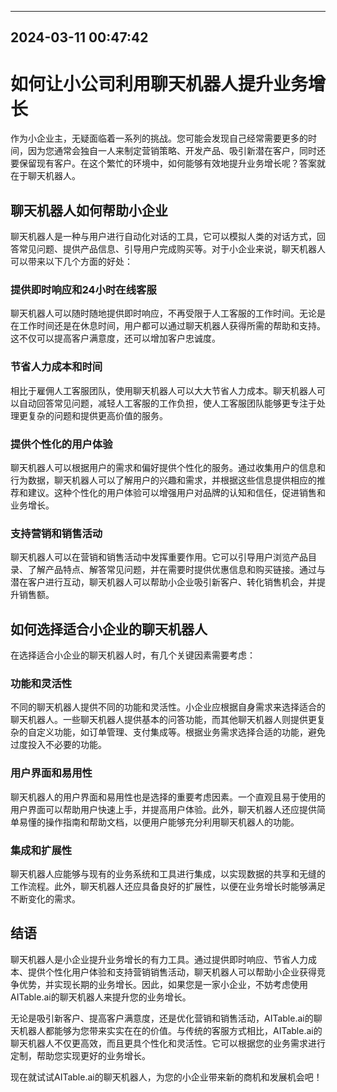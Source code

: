 

---------------------------------------------
2024-03-11 00:47:42
---------------------------------------------

# 如何让小公司利用聊天机器人提升业务增长

作为小企业主，无疑面临着一系列的挑战。您可能会发现自己经常需要更多的时间，因为您通常会独自一人来制定营销策略、开发产品、吸引新潜在客户，同时还要保留现有客户。在这个繁忙的环境中，如何能够有效地提升业务增长呢？答案就在于聊天机器人。

## 聊天机器人如何帮助小企业

聊天机器人是一种与用户进行自动化对话的工具，它可以模拟人类的对话方式，回答常见问题、提供产品信息、引导用户完成购买等。对于小企业来说，聊天机器人可以带来以下几个方面的好处：

### 提供即时响应和24小时在线客服

聊天机器人可以随时随地提供即时响应，不再受限于人工客服的工作时间。无论是在工作时间还是在休息时间，用户都可以通过聊天机器人获得所需的帮助和支持。这不仅可以提高客户满意度，还可以增加客户忠诚度。

### 节省人力成本和时间

相比于雇佣人工客服团队，使用聊天机器人可以大大节省人力成本。聊天机器人可以自动回答常见问题，减轻人工客服的工作负担，使人工客服团队能够更专注于处理更复杂的问题和提供更高价值的服务。

### 提供个性化的用户体验

聊天机器人可以根据用户的需求和偏好提供个性化的服务。通过收集用户的信息和行为数据，聊天机器人可以了解用户的兴趣和需求，并根据这些信息提供相应的推荐和建议。这种个性化的用户体验可以增强用户对品牌的认知和信任，促进销售和业务增长。

### 支持营销和销售活动

聊天机器人可以在营销和销售活动中发挥重要作用。它可以引导用户浏览产品目录、了解产品特点、解答常见问题，并在需要时提供优惠信息和购买链接。通过与潜在客户进行互动，聊天机器人可以帮助小企业吸引新客户、转化销售机会，并提升销售额。

## 如何选择适合小企业的聊天机器人

在选择适合小企业的聊天机器人时，有几个关键因素需要考虑：

### 功能和灵活性

不同的聊天机器人提供不同的功能和灵活性。小企业应根据自身需求来选择适合的聊天机器人。一些聊天机器人提供基本的问答功能，而其他聊天机器人则提供更复杂的自定义功能，如订单管理、支付集成等。根据业务需求选择合适的功能，避免过度投入不必要的功能。

### 用户界面和易用性

聊天机器人的用户界面和易用性也是选择的重要考虑因素。一个直观且易于使用的用户界面可以帮助用户快速上手，并提高用户体验。此外，聊天机器人还应提供简单易懂的操作指南和帮助文档，以便用户能够充分利用聊天机器人的功能。

### 集成和扩展性

聊天机器人应能够与现有的业务系统和工具进行集成，以实现数据的共享和无缝的工作流程。此外，聊天机器人还应具备良好的扩展性，以便在业务增长时能够满足不断变化的需求。

## 结语

聊天机器人是小企业提升业务增长的有力工具。通过提供即时响应、节省人力成本、提供个性化用户体验和支持营销销售活动，聊天机器人可以帮助小企业获得竞争优势，并实现长期的业务增长。因此，如果您是一家小企业，不妨考虑使用AITable.ai的聊天机器人来提升您的业务增长。

无论是吸引新客户、提高客户满意度，还是优化营销和销售活动，AITable.ai的聊天机器人都能够为您带来实实在在的价值。与传统的客服方式相比，AITable.ai的聊天机器人不仅更高效，而且更具个性化和灵活性。它可以根据您的业务需求进行定制，帮助您实现更好的业务增长。

现在就试试AITable.ai的聊天机器人，为您的小企业带来新的商机和发展机会吧！